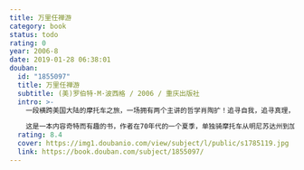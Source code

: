 ```yaml
---
title: 万里任禅游
category: book
status: todo
rating: 0
year: 2006-8
date: 2019-01-28 06:38:01
douban:
  id: "1855097"
  title: 万里任禅游
  subtitle: (美)罗伯特·M·波西格 / 2006 / 重庆出版社
  intro: >-
    一段横跨美国大陆的摩托车之旅，一场拥有两个主讲的哲学肖陶扩！追寻自我，追寻真理，追寻生命的深层价值！本书在被120家出版社拒绝后终于出版，立即成为超级畅销书，第一年即销售达百余万册，而且在之后十余年一直居于畅销书排行榜之列，并被美国读书界选为70年代最有影响力的十本书之一。本书讲述了作者在70年代的一个夏季，单独骑摩托车从明尼苏达州到加州，走遍穷乡僻壤，将所见所闻所感所思，行文优美、简洁而动人。

    这是一本内容奇特而有趣的书，作者在70年代的一个夏季，单独骑摩托车从明尼苏达州到加州，走遍穷乡僻壤，将所见所闻所感所思向他十一岁的儿子倾吐，中间透露了他对生命真相、生存本质的看法，行文优美、简洁而动人。文中，作者诊断了种种社会病态，试图为心灵空虚的现代人提供治疗的方法：他认为现代人已经为事业、为赚钱远离了自己，变成机器，忘记自己是人。西方世界的二分法或二元论，如人文与科技、精神与物质、神秘主义与机械论、艺术与工业、心灵与机械、东方与西方等都是此书中所批评的基本问题。本书在美国及世界十余个国家已被看作当代的经典，并曾被《时代》周刊评为70年代十本最有影响力的书之一。
  rating: 8.4
  cover: https://img1.doubanio.com/view/subject/l/public/s1785119.jpg
  link: https://book.douban.com/subject/1855097/
---
```


